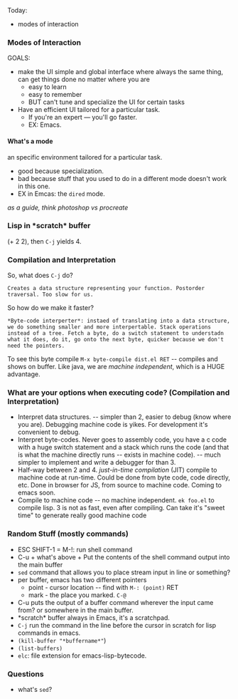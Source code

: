 Today: 
- modes of interaction

### Modes of Interaction
GOALS: 
- make the UI simple and global interface where always the same thing, can get things done no matter where you are 
    - easy to learn
    - easy to remember
    - BUT can't tune and specialize the UI for certain tasks
- Have an efficient UI tailored for a particular task. 
    - If you're an expert — you'll go faster.
    - EX: Emacs. 

#### What's a mode
an specific environment tailored for a particular task. 
- good because specialization. 
- bad because stuff that you used to do in a different mode doesn't work in this one. 
- EX in Emcas: the `dired` mode.





*as a guide, think photoshop vs procreate*


### Lisp in \*scratch\* buffer
(+ 2 2), then `C-j` yields 4.


### Compilation and Interpretation
So, what does `C-j` do? 

    Creates a data structure representing your function. Postorder traversal. Too slow for us.  

So how do we make it faster? 

    *Byte-code interperter*: instaed of translating into a data structure, we do something smaller and more interpertable. Stack operations instead of a tree. Fetch a byte, do a switch statement to understadn what it does, do it, go onto the next byte, quicker because we don't need the pointers. 

To see this byte compile `M-x byte-compile dist.el RET` -- compiles and shows on buffer. Like java, we are *machine independent*, which is a HUGE advantage. 

### What are your options when executing code? (Compilation and Interpretation) 
- Interpret data structures. -- simpler than 2, easier to debug (know where you are). Debugging machine code is yikes. For development it's convenient to debug.   
- Interpret byte-codes. Never goes to assembly code, you have a c code with a huge switch statement and a stack which runs the code (and that is what the machine directly runs -- exists in machine code). -- much simpler to implement and write a debugger for than 3. 
- Half-way between 2 and 4. *just-in-time compilation* (JIT) compile to machine code at run-time. Could be done from byte code, code directly, etc. Done in browser for JS, from source to machine code. Coming to emacs soon.
- Compile to machine code -- no machine independent. `ek foo.el` to compile lisp. 3 is not as fast, even after compiling. Can take it's "sweet time" to generate really good machine code 


### Random Stuff (mostly commands)
 - ESC SHIFT-1 = M-!:  run shell command
 - C-u + what's above + Put the contents of the shell command output into the main buffer
 - `sed` command that allows you to place stream input in line or something? 
 - per buffer, emacs has two different pointers
    - point - cursor location -- find with `M-: (point)` RET
    - mark - the place you marked. `C-@`
- C-u puts the output of a buffer command wherever the input came from? or somewhere in the main buffer. 
- \*scratch\* buffer always in Emacs, it's a scratchpad.  
- `C-j` run the command in the line before the cursor in scratch for lisp commands in emacs.
- `(kill-buffer "*buffername*"`)
- `(list-buffers)`
- `elc`: file extension for emacs-lisp-bytecode. 
### Questions
- what's `sed`? 
